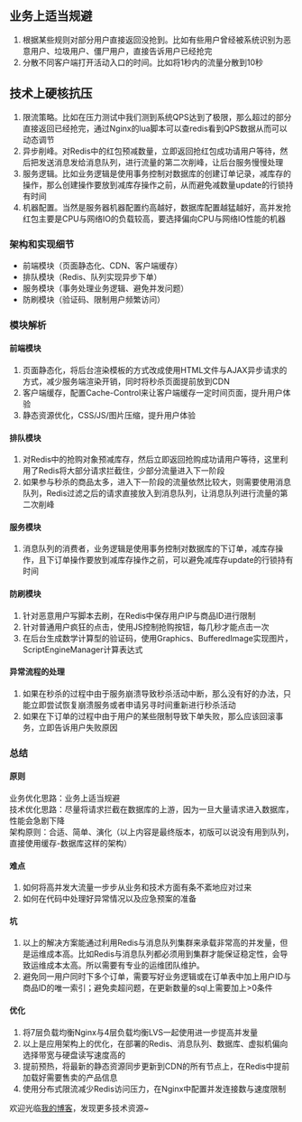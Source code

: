 ## 业务上适当规避
1. 根据某些规则对部分用户直接返回没抢到。比如有些用户曾经被系统识别为恶意用户、垃圾用户、僵尸用户，直接告诉用户已经抢完
2. 分散不同客户端打开活动入口的时间。比如将1秒内的流量分散到10秒

## 技术上硬核抗压
1. 限流策略。比如在压力测试中我们测到系统QPS达到了极限，那么超过的部分直接返回已经抢完，通过Nginx的lua脚本可以查redis看到QPS数据从而可以动态调节
2. 异步削峰。对Redis中的红包预减数量，立即返回抢红包成功请用户等待，然后把发送消息发给消息队列，进行流量的第二次削峰，让后台服务慢慢处理
3. 服务逻辑。比如业务逻辑是使用事务控制对数据库的创建订单记录，减库存的操作，那么创建操作要放到减库存操作之前，从而避免减数量update的行锁持有时间
4. 机器配置。当然是服务器机器配置约高越好，数据库配置越猛越好，高并发抢红包主要是CPU与网络IO的负载较高，要选择偏向CPU与网络IO性能的机器

### 架构和实现细节
* 前端模块（页面静态化、CDN、客户端缓存）
* 排队模块（Redis、队列实现异步下单）
* 服务模块（事务处理业务逻辑、避免并发问题）
* 防刷模块（验证码、限制用户频繁访问）

### 模块解析
#### 前端模块
1. 页面静态化，将后台渲染模板的方式改成使用HTML文件与AJAX异步请求的方式，减少服务端渲染开销，同时将秒杀页面提前放到CDN
2. 客户端缓存，配置Cache-Control来让客户端缓存一定时间页面，提升用户体验
3. 静态资源优化，CSS/JS/图片压缩，提升用户体验

#### 排队模块
1. 对Redis中的抢购对象预减库存，然后立即返回抢购成功请用户等待，这里利用了Redis将大部分请求拦截住，少部分流量进入下一阶段
2. 如果参与秒杀的商品太多，进入下一阶段的流量依然比较大，则需要使用消息队列，Redis过滤之后的请求直接放入到消息队列，让消息队列进行流量的第二次削峰

#### 服务模块
1. 消息队列的消费者，业务逻辑是使用事务控制对数据库的下订单，减库存操作，且下订单操作要放到减库存操作之前，可以避免减库存update的行锁持有时间

#### 防刷模块
1. 针对恶意用户写脚本去刷，在Redis中保存用户IP与商品ID进行限制
2. 针对普通用户疯狂的点击，使用JS控制抢购按钮，每几秒才能点击一次
3. 在后台生成数学计算型的验证码，使用Graphics、BufferedImage实现图片，ScriptEngineManager计算表达式

#### 异常流程的处理
1. 如果在秒杀的过程中由于服务崩溃导致秒杀活动中断，那么没有好的办法，只能立即尝试恢复崩溃服务或者申请另寻时间重新进行秒杀活动
2. 如果在下订单的过程中由于用户的某些限制导致下单失败，那么应该回滚事务，立即告诉用户失败原因

### 总结
#### 原则
业务优化思路：业务上适当规避  
技术优化思路：尽量将请求拦截在数据库的上游，因为一旦大量请求进入数据库，性能会急剧下降  
架构原则：合适、简单、演化（以上内容是最终版本，初版可以说没有用到队列，直接使用缓存-数据库这样的架构）  

#### 难点
1. 如何将高并发大流量一步步从业务和技术方面有条不紊地应对过来
2. 如何在代码中处理好异常情况以及应急预案的准备

#### 坑
1. 以上的解决方案能通过利用Redis与消息队列集群来承载非常高的并发量，但是运维成本高。比如Redis与消息队列都必须用到集群才能保证稳定性，会导致运维成本太高。所以需要有专业的运维团队维护。
2. 避免同一用户同时下多个订单，需要写好业务逻辑或在订单表中加上用户ID与商品ID的唯一索引；避免卖超问题，在更新数量的sql上需要加上>0条件

#### 优化
1. 将7层负载均衡Nginx与4层负载均衡LVS一起使用进一步提高并发量
2. 以上是应用架构上的优化，在部署的Redis、消息队列、数据库、虚拟机偏向选择带宽与硬盘读写速度高的
3. 提前预热，将最新的静态资源同步更新到CDN的所有节点上，在Redis中提前加载好需要售卖的产品信息
4. 使用分布式限流减少Redis访问压力，在Nginx中配置并发连接数与速度限制

欢迎光临[我的博客](http://www.wangtianyi.top/?utm_source=github&utm_medium=github)，发现更多技术资源~
